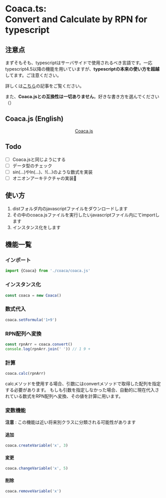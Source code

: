 # Coaca.ts:<br>Convert and Calculate by RPN for typescript

## 注意点
まずそもそも、typescriptはサーバサイドで使用されるべき言語です。一応typescript4.5以降の機能を用いていますが、**typescriptの本来の使い方を超越**してます。ご注意ください。

詳しくは<a href="https://zenn.dev/teppeis/articles/2021-10-typescript-45-esm">こちら</a>の記事をご覧ください。

また、**Coaca.jsとの互換性は一切ありません**。好きな書き方を選んでください（）

## Coaca.js (English)
<div align="center">
  <a href="https://github.com/poyuaki/CoaCa.js">Coaca.js</a>
</div>

## Todo
- [ ] Coaca.jsと同じようにする
- [ ] データ型のチェック
- [ ] sin(...)やln(...)、!(...)のような数式を実装
- [ ] オニオンアーキテクチャの実装🧅

## 使い方
1. distフォルダ内のjavascriptファイルをダウンロードします
2. その中のcoaca.jsファイルを実行したいjavascriptファイル内にてimportします
3. インスタンス化をします

## 機能一覧
### インポート
```js
import {Coaca} from './coaca/coaca.js'
```

### インスタンス化
```js
const coaca = new Coaca()
```

### 数式代入
```js
coaca.setFormula('1+9')
```

### RPN配列へ変換
```js
const rpnArr = coaca.convert()
console.log(rpnArr.join(' ')) // 1 9 +
```

### 計算
```js
coaca.calc(rpnArr)
```
calcメソッドを使用する場合、引数にはconvertメソッドで取得した配列を指定する必要があります。
もしも引数を指定しなかった場合、自動的に現在代入されている数式をRPN配列へ変換、その値を計算に用います。

### 変数機能
**注意** : この機能は近い将来別クラスに分類される可能性があります

#### 追加
```js
coaca.createVariable('x', 3)
```

#### 変更
```js
coaca.changeVariable('x', 5)
```

#### 削除
```js
coaca.removeVariable('x')
```
